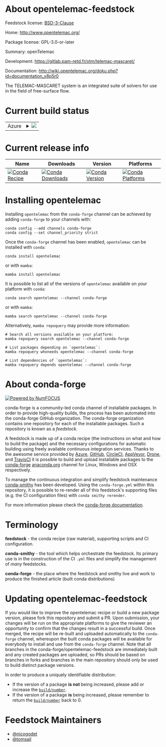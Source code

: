 About opentelemac-feedstock
===========================

Feedstock license: [BSD-3-Clause](https://github.com/conda-forge/opentelemac-feedstock/blob/main/LICENSE.txt)

Home: http://www.opentelemac.org/

Package license: GPL-3.0-or-later

Summary: openTelemac

Development: https://gitlab.pam-retd.fr/otm/telemac-mascaret/

Documentation: http://wiki.opentelemac.org/doku.php?id=documentation_v8p5r0

The TELEMAC-MASCARET system is an integrated suite of solvers for use in the
field of free-surface flow.


Current build status
====================


<table>
    
  <tr>
    <td>Azure</td>
    <td>
      <details>
        <summary>
          <a href="https://dev.azure.com/conda-forge/feedstock-builds/_build/latest?definitionId=22463&branchName=main">
            <img src="https://dev.azure.com/conda-forge/feedstock-builds/_apis/build/status/opentelemac-feedstock?branchName=main">
          </a>
        </summary>
        <table>
          <thead><tr><th>Variant</th><th>Status</th></tr></thead>
          <tbody><tr>
              <td>linux_64_numpy1.22python3.10.____cpython</td>
              <td>
                <a href="https://dev.azure.com/conda-forge/feedstock-builds/_build/latest?definitionId=22463&branchName=main">
                  <img src="https://dev.azure.com/conda-forge/feedstock-builds/_apis/build/status/opentelemac-feedstock?branchName=main&jobName=linux&configuration=linux%20linux_64_numpy1.22python3.10.____cpython" alt="variant">
                </a>
              </td>
            </tr><tr>
              <td>linux_64_numpy1.22python3.8.____cpython</td>
              <td>
                <a href="https://dev.azure.com/conda-forge/feedstock-builds/_build/latest?definitionId=22463&branchName=main">
                  <img src="https://dev.azure.com/conda-forge/feedstock-builds/_apis/build/status/opentelemac-feedstock?branchName=main&jobName=linux&configuration=linux%20linux_64_numpy1.22python3.8.____cpython" alt="variant">
                </a>
              </td>
            </tr><tr>
              <td>linux_64_numpy1.22python3.9.____73_pypy</td>
              <td>
                <a href="https://dev.azure.com/conda-forge/feedstock-builds/_build/latest?definitionId=22463&branchName=main">
                  <img src="https://dev.azure.com/conda-forge/feedstock-builds/_apis/build/status/opentelemac-feedstock?branchName=main&jobName=linux&configuration=linux%20linux_64_numpy1.22python3.9.____73_pypy" alt="variant">
                </a>
              </td>
            </tr><tr>
              <td>linux_64_numpy1.22python3.9.____cpython</td>
              <td>
                <a href="https://dev.azure.com/conda-forge/feedstock-builds/_build/latest?definitionId=22463&branchName=main">
                  <img src="https://dev.azure.com/conda-forge/feedstock-builds/_apis/build/status/opentelemac-feedstock?branchName=main&jobName=linux&configuration=linux%20linux_64_numpy1.22python3.9.____cpython" alt="variant">
                </a>
              </td>
            </tr><tr>
              <td>linux_64_numpy1.23python3.11.____cpython</td>
              <td>
                <a href="https://dev.azure.com/conda-forge/feedstock-builds/_build/latest?definitionId=22463&branchName=main">
                  <img src="https://dev.azure.com/conda-forge/feedstock-builds/_apis/build/status/opentelemac-feedstock?branchName=main&jobName=linux&configuration=linux%20linux_64_numpy1.23python3.11.____cpython" alt="variant">
                </a>
              </td>
            </tr><tr>
              <td>linux_64_numpy1.26python3.12.____cpython</td>
              <td>
                <a href="https://dev.azure.com/conda-forge/feedstock-builds/_build/latest?definitionId=22463&branchName=main">
                  <img src="https://dev.azure.com/conda-forge/feedstock-builds/_apis/build/status/opentelemac-feedstock?branchName=main&jobName=linux&configuration=linux%20linux_64_numpy1.26python3.12.____cpython" alt="variant">
                </a>
              </td>
            </tr>
          </tbody>
        </table>
      </details>
    </td>
  </tr>
</table>

Current release info
====================

| Name | Downloads | Version | Platforms |
| --- | --- | --- | --- |
| [![Conda Recipe](https://img.shields.io/badge/recipe-opentelemac-green.svg)](https://anaconda.org/conda-forge/opentelemac) | [![Conda Downloads](https://img.shields.io/conda/dn/conda-forge/opentelemac.svg)](https://anaconda.org/conda-forge/opentelemac) | [![Conda Version](https://img.shields.io/conda/vn/conda-forge/opentelemac.svg)](https://anaconda.org/conda-forge/opentelemac) | [![Conda Platforms](https://img.shields.io/conda/pn/conda-forge/opentelemac.svg)](https://anaconda.org/conda-forge/opentelemac) |

Installing opentelemac
======================

Installing `opentelemac` from the `conda-forge` channel can be achieved by adding `conda-forge` to your channels with:

```
conda config --add channels conda-forge
conda config --set channel_priority strict
```

Once the `conda-forge` channel has been enabled, `opentelemac` can be installed with `conda`:

```
conda install opentelemac
```

or with `mamba`:

```
mamba install opentelemac
```

It is possible to list all of the versions of `opentelemac` available on your platform with `conda`:

```
conda search opentelemac --channel conda-forge
```

or with `mamba`:

```
mamba search opentelemac --channel conda-forge
```

Alternatively, `mamba repoquery` may provide more information:

```
# Search all versions available on your platform:
mamba repoquery search opentelemac --channel conda-forge

# List packages depending on `opentelemac`:
mamba repoquery whoneeds opentelemac --channel conda-forge

# List dependencies of `opentelemac`:
mamba repoquery depends opentelemac --channel conda-forge
```


About conda-forge
=================

[![Powered by
NumFOCUS](https://img.shields.io/badge/powered%20by-NumFOCUS-orange.svg?style=flat&colorA=E1523D&colorB=007D8A)](https://numfocus.org)

conda-forge is a community-led conda channel of installable packages.
In order to provide high-quality builds, the process has been automated into the
conda-forge GitHub organization. The conda-forge organization contains one repository
for each of the installable packages. Such a repository is known as a *feedstock*.

A feedstock is made up of a conda recipe (the instructions on what and how to build
the package) and the necessary configurations for automatic building using freely
available continuous integration services. Thanks to the awesome service provided by
[Azure](https://azure.microsoft.com/en-us/services/devops/), [GitHub](https://github.com/),
[CircleCI](https://circleci.com/), [AppVeyor](https://www.appveyor.com/),
[Drone](https://cloud.drone.io/welcome), and [TravisCI](https://travis-ci.com/)
it is possible to build and upload installable packages to the
[conda-forge](https://anaconda.org/conda-forge) [anaconda.org](https://anaconda.org/)
channel for Linux, Windows and OSX respectively.

To manage the continuous integration and simplify feedstock maintenance
[conda-smithy](https://github.com/conda-forge/conda-smithy) has been developed.
Using the ``conda-forge.yml`` within this repository, it is possible to re-render all of
this feedstock's supporting files (e.g. the CI configuration files) with ``conda smithy rerender``.

For more information please check the [conda-forge documentation](https://conda-forge.org/docs/).

Terminology
===========

**feedstock** - the conda recipe (raw material), supporting scripts and CI configuration.

**conda-smithy** - the tool which helps orchestrate the feedstock.
                   Its primary use is in the construction of the CI ``.yml`` files
                   and simplify the management of *many* feedstocks.

**conda-forge** - the place where the feedstock and smithy live and work to
                  produce the finished article (built conda distributions)


Updating opentelemac-feedstock
==============================

If you would like to improve the opentelemac recipe or build a new
package version, please fork this repository and submit a PR. Upon submission,
your changes will be run on the appropriate platforms to give the reviewer an
opportunity to confirm that the changes result in a successful build. Once
merged, the recipe will be re-built and uploaded automatically to the
`conda-forge` channel, whereupon the built conda packages will be available for
everybody to install and use from the `conda-forge` channel.
Note that all branches in the conda-forge/opentelemac-feedstock are
immediately built and any created packages are uploaded, so PRs should be based
on branches in forks and branches in the main repository should only be used to
build distinct package versions.

In order to produce a uniquely identifiable distribution:
 * If the version of a package **is not** being increased, please add or increase
   the [``build/number``](https://docs.conda.io/projects/conda-build/en/latest/resources/define-metadata.html#build-number-and-string).
 * If the version of a package **is** being increased, please remember to return
   the [``build/number``](https://docs.conda.io/projects/conda-build/en/latest/resources/define-metadata.html#build-number-and-string)
   back to 0.

Feedstock Maintainers
=====================

* [@nicogodet](https://github.com/nicogodet/)
* [@tomsail](https://github.com/tomsail/)

